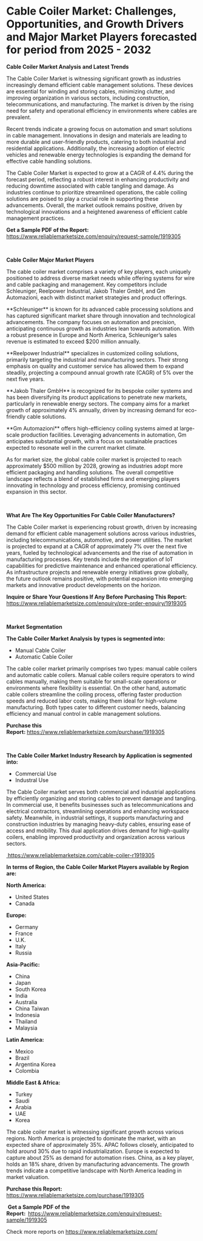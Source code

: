 <p><h1>Cable Coiler Market: Challenges, Opportunities, and Growth Drivers and Major Market Players forecasted for period from 2025 - 2032</h1></p><p><strong>Cable Coiler Market Analysis and Latest Trends</strong></p>
<p><p>The Cable Coiler Market is witnessing significant growth as industries increasingly demand efficient cable management solutions. These devices are essential for winding and storing cables, minimizing clutter, and improving organization in various sectors, including construction, telecommunications, and manufacturing. The market is driven by the rising need for safety and operational efficiency in environments where cables are prevalent.</p><p>Recent trends indicate a growing focus on automation and smart solutions in cable management. Innovations in design and materials are leading to more durable and user-friendly products, catering to both industrial and residential applications. Additionally, the increasing adoption of electric vehicles and renewable energy technologies is expanding the demand for effective cable handling solutions.</p><p>The Cable Coiler Market is expected to grow at a CAGR of 4.4% during the forecast period, reflecting a robust interest in enhancing productivity and reducing downtime associated with cable tangling and damage. As industries continue to prioritize streamlined operations, the cable coiling solutions are poised to play a crucial role in supporting these advancements. Overall, the market outlook remains positive, driven by technological innovations and a heightened awareness of efficient cable management practices.</p></p>
<p><strong>Get a Sample PDF of the Report:&nbsp;</strong> <a href="https://www.reliablemarketsize.com/enquiry/request-sample/1919305?utm_campaign=2538&utm_medium=2&utm_source=Github&utm_content=ia&utm_term=20022025&utm_id=cable-coiler">https://www.reliablemarketsize.com/enquiry/request-sample/1919305</a></p>
<p>&nbsp;</p>
<p><strong>Cable Coiler Major Market Players</strong></p>
<p><p>The cable coiler market comprises a variety of key players, each uniquely positioned to address diverse market needs while offering systems for wire and cable packaging and management. Key competitors include Schleuniger, Reelpower Industrial, Jakob Thaler GmbH, and Gm Automazioni, each with distinct market strategies and product offerings.</p><p>**Schleuniger** is known for its advanced cable processing solutions and has captured significant market share through innovation and technological advancements. The company focuses on automation and precision, anticipating continuous growth as industries lean towards automation. With a robust presence in Europe and North America, Schleuniger’s sales revenue is estimated to exceed $200 million annually.</p><p>**Reelpower Industrial** specializes in customized coiling solutions, primarily targeting the industrial and manufacturing sectors. Their strong emphasis on quality and customer service has allowed them to expand steadily, projecting a compound annual growth rate (CAGR) of 5% over the next five years.</p><p>**Jakob Thaler GmbH** is recognized for its bespoke coiler systems and has been diversifying its product applications to penetrate new markets, particularly in renewable energy sectors. The company aims for a market growth of approximately 4% annually, driven by increasing demand for eco-friendly cable solutions.</p><p>**Gm Automazioni** offers high-efficiency coiling systems aimed at large-scale production facilities. Leveraging advancements in automation, Gm anticipates substantial growth, with a focus on sustainable practices expected to resonate well in the current market climate.</p><p>As for market size, the global cable coiler market is projected to reach approximately $500 million by 2028, growing as industries adopt more efficient packaging and handling solutions. The overall competitive landscape reflects a blend of established firms and emerging players innovating in technology and process efficiency, promising continued expansion in this sector.</p></p>
<p>&nbsp;</p>
<p><strong>What Are The Key Opportunities For Cable Coiler Manufacturers?</strong></p>
<p><p>The Cable Coiler market is experiencing robust growth, driven by increasing demand for efficient cable management solutions across various industries, including telecommunications, automotive, and power utilities. The market is projected to expand at a CAGR of approximately 7% over the next five years, fueled by technological advancements and the rise of automation in manufacturing processes. Key trends include the integration of IoT capabilities for predictive maintenance and enhanced operational efficiency. As infrastructure projects and renewable energy initiatives grow globally, the future outlook remains positive, with potential expansion into emerging markets and innovative product developments on the horizon.</p></p>
<p><strong>Inquire or Share Your Questions If Any Before Purchasing This Report:</strong> <a href="https://www.reliablemarketsize.com/enquiry/pre-order-enquiry/1919305?utm_campaign=2538&utm_medium=2&utm_source=Github&utm_content=ia&utm_term=20022025&utm_id=cable-coiler">https://www.reliablemarketsize.com/enquiry/pre-order-enquiry/1919305</a></p>
<p>&nbsp;</p>
<p><strong>Market Segmentation</strong></p>
<p><strong>The Cable Coiler Market Analysis by types is segmented into:</strong></p>
<p><ul><li>Manual Cable Coiler</li><li>Automatic Cable Coiler</li></ul></p>
<p><p>The cable coiler market primarily comprises two types: manual cable coilers and automatic cable coilers. Manual cable coilers require operators to wind cables manually, making them suitable for small-scale operations or environments where flexibility is essential. On the other hand, automatic cable coilers streamline the coiling process, offering faster production speeds and reduced labor costs, making them ideal for high-volume manufacturing. Both types cater to different customer needs, balancing efficiency and manual control in cable management solutions.</p></p>
<p><strong>Purchase this Report:&nbsp;</strong><a href="https://www.reliablemarketsize.com/purchase/1919305?utm_campaign=2538&utm_medium=2&utm_source=Github&utm_content=ia&utm_term=20022025&utm_id=cable-coiler">https://www.reliablemarketsize.com/purchase/1919305</a></p>
<p>&nbsp;</p>
<p><strong>The Cable Coiler Market Industry Research by Application is segmented into:</strong></p>
<p><ul><li>Commercial Use</li><li>Industral Use</li></ul></p>
<p><p>The Cable Coiler market serves both commercial and industrial applications by efficiently organizing and storing cables to prevent damage and tangling. In commercial use, it benefits businesses such as telecommunications and electrical contractors, streamlining operations and enhancing workspace safety. Meanwhile, in industrial settings, it supports manufacturing and construction industries by managing heavy-duty cables, ensuring ease of access and mobility. This dual application drives demand for high-quality coilers, enabling improved productivity and organization across various sectors.</p></p>
<p><a href="https://www.reliablemarketsize.com/cable-coiler-r1919305?utm_campaign=2538&utm_medium=2&utm_source=Github&utm_content=ia&utm_term=20022025&utm_id=cable-coiler">&nbsp;https://www.reliablemarketsize.com/cable-coiler-r1919305</a></p>
<p><strong>In terms of Region, the Cable Coiler Market Players available by Region are:</strong></p>
<p>
    <p> <strong> North America: </strong>
        <ul>
            <li>United States</li>
            <li>Canada</li>
        </ul>
        </p> 
    <p> <strong> Europe: </strong>
        <ul>
            <li>Germany</li>
            <li>France</li>
            <li>U.K.</li>
            <li>Italy</li>
            <li>Russia</li>
        </ul>
        </p> 
    <p> <strong> Asia-Pacific: </strong>
        <ul>
            <li>China</li>
            <li>Japan</li>
            <li>South Korea</li>
            <li>India</li>
            <li>Australia</li>
            <li>China Taiwan</li>
            <li>Indonesia</li>
            <li>Thailand</li>
            <li>Malaysia</li>
        </ul>
        </p> 
    <p> <strong> Latin America: </strong>
        <ul>
            <li>Mexico</li>
            <li>Brazil</li>
            <li>Argentina Korea</li>
            <li>Colombia</li>
        </ul>
        </p> 
    <p> <strong> Middle East & Africa: </strong>
        <ul>
            <li>Turkey</li>
            <li>Saudi</li>
            <li>Arabia</li>
            <li>UAE</li>
            <li>Korea</li>
        </ul>
    </p>
    </p>
<p><p>The cable coiler market is witnessing significant growth across various regions. North America is projected to dominate the market, with an expected share of approximately 35%. APAC follows closely, anticipated to hold around 30% due to rapid industrialization. Europe is expected to capture about 25% as demand for automation rises. China, as a key player, holds an 18% share, driven by manufacturing advancements. The growth trends indicate a competitive landscape with North America leading in market valuation.</p></p>
<p><strong>Purchase this Report: </strong><a href="https://www.reliablemarketsize.com/purchase/1919305?utm_campaign=2538&utm_medium=2&utm_source=Github&utm_content=ia&utm_term=20022025&utm_id=cable-coiler">https://www.reliablemarketsize.com/purchase/1919305</a></p>
<p>&nbsp;<strong>Get a Sample PDF of the Report:&nbsp;&nbsp;</strong><a href="https://www.reliablemarketsize.com/enquiry/request-sample/1919305?utm_campaign=2538&utm_medium=2&utm_source=Github&utm_content=ia&utm_term=20022025&utm_id=cable-coiler">https://www.reliablemarketsize.com/enquiry/request-sample/1919305</a></p>
<p><strong></strong></p>
<p>Check more reports on <a href="https://www.reliablemarketsize.com/?utm_campaign=2538&utm_medium=2&utm_source=Github&utm_content=ia&utm_term=20022025&utm_id=cable-coiler">https://www.reliablemarketsize.com/</a></p>